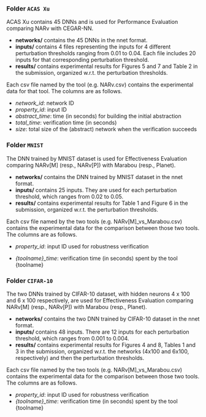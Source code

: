 ### Folder `ACAS Xu`

ACAS Xu contains 45 DNNs and is used for Performance Evaluation comparing NARv with CEGAR-NN.

- **networks/** contains the 45 DNNs in the nnet format.
- **inputs/** contains 4 files representing the inputs for 4 different
  perturbation thresholds ranging from 0.01 to 0.04.  Each file
  includes 20 inputs for that corresponding perturbation threshold.
- **results/** contains experimental results for Figures 5 and 7 and
  Table 2 in the submission, organized w.r.t. the perturbation
  thresholds.

Each csv file named by the tool (e.g. NARv.csv) contains the
experimental data for that tool. The columns are as follows.

- *network_id*:  network ID
- *property_id*:  input ID
- *abstract_time*:  time (in seconds) for building the initial abstraction
- *total_time*: verification time (in seconds)
- *size*: total size of the (abstract) network when the
  verification succeeds

### Folder `MNIST`

The DNN trained by MNIST dataset is used for Effectiveness Evaluation
comparing NARv[M] (resp., NARv[P]) with Marabou (resp., Planet).

- **networks/** contains the DNN trained by MNIST dataset in the nnet
  format.
- **inputs/** contains 25 inputs. They are used for each perturbation
  threshold, which ranges from 0.02 to 0.05.
- **results/** contains experimental results for Table 1 and Figure 6
  in the submission, organized w.r.t. the perturbation thresholds.

Each csv file named by the two tools (e.g. NARv[M]_vs_Marabou.csv)
contains the experimental data for the comparison between those
two tools. The columns are as follows.

- *property_id*:  input ID used for robustness verification

- *{toolname}_time*: verification time (in seconds) spent by the
  tool {toolname}

### Folder `CIFAR-10`

The two DNNs trained by CIFAR-10 dataset, with hidden neurons 4 x 100
and 6 x 100 respectively, are used for Effectiveness Evaluation
comparing NARv[M] (resp., NARv[P]) with Marabou (resp., Planet).

- **networks/** contains the two DNN trained by CIFAR-10 dataset in
  the nnet format.
- **inputs/** contains 48 inputs. There are 12 inputs for each
  perturbation threshold, which ranges from 0.001 to 0.004.
- **results/** contains experimental results for Figures 4 and 8,
  Tables 1 and 3 in the submission, organized w.r.t. the networks
  (4x100 and 6x100, respectively) and then the perturbation
  thresholds.

Each csv file named by the two tools (e.g. NARv[M]_vs_Marabou.csv)
contains the experimental data for the comparison between those
two tools. The columns are as follows.

- *property_id*:  input ID used for robustness verification
- *{toolname}_time*: verification time (in seconds) spent by the
  tool {toolname}

